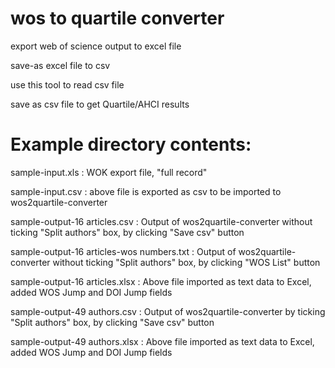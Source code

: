 # wos to quartile converter
export web of science output to excel file

save-as excel file to csv

use this tool to read csv file

save as csv file to get Quartile/AHCI results

# Example directory contents:
sample-input.xls : WOK export file, "full record"

sample-input.csv : above file is exported as csv to be imported to wos2quartile-converter

sample-output-16 articles.csv : Output of wos2quartile-converter without ticking "Split authors" box, by clicking "Save csv" button

sample-output-16 articles-wos numbers.txt : Output of wos2quartile-converter without ticking "Split authors" box, by clicking "WOS List" button

sample-output-16 articles.xlsx : Above file imported as text data to Excel, added WOS Jump and DOI Jump fields

sample-output-49 authors.csv : Output of wos2quartile-converter by ticking "Split authors" box, by clicking "Save csv" button

sample-output-49 authors.xlsx : Above file imported as text data to Excel, added WOS Jump and DOI Jump fields


